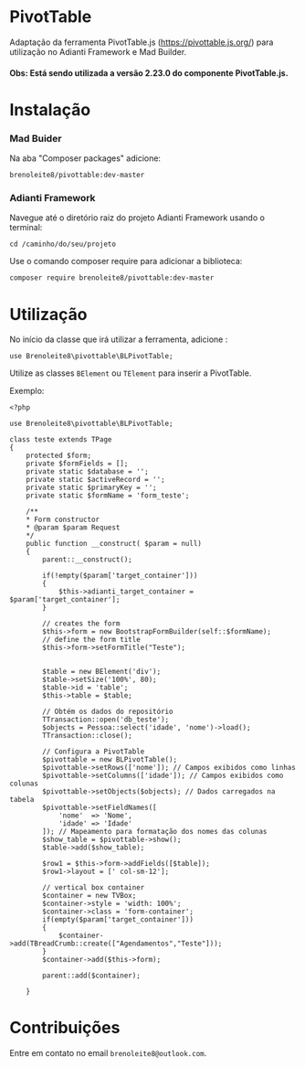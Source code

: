 # PivotTable
Adaptação da ferramenta PivotTable.js (https://pivottable.js.org/) para utilização no Adianti Framework e Mad Builder.
#### Obs: Está sendo utilizada a versão 2.23.0 do componente PivotTable.js.

# Instalação
### Mad Buider
Na aba "Composer packages" adicione:

    brenoleite8/pivottable:dev-master

### Adianti Framework
Navegue até o diretório raiz do projeto Adianti Framework usando o terminal:

    cd /caminho/do/seu/projeto

Use o comando composer require para adicionar a biblioteca:

    composer require brenoleite8/pivottable:dev-master

# Utilização

No início da classe que irá utilizar a ferramenta, adicione : 

    use Brenoleite8\pivottable\BLPivotTable;

Utilize as classes ``BElement`` ou ``TElement`` para inserir a PivotTable.

Exemplo: 

    <?php
    
    use Brenoleite8\pivottable\BLPivotTable;
    
    class teste extends TPage
    {
        protected $form;
        private $formFields = [];
        private static $database = '';
        private static $activeRecord = '';
        private static $primaryKey = '';
        private static $formName = 'form_teste';

        /**
        * Form constructor
        * @param $param Request
        */
        public function __construct( $param = null)
        {
            parent::__construct();

            if(!empty($param['target_container']))
            {
                $this->adianti_target_container = $param['target_container'];
            }

            // creates the form
            $this->form = new BootstrapFormBuilder(self::$formName);
            // define the form title
            $this->form->setFormTitle("Teste");


            $table = new BElement('div');
            $table->setSize('100%', 80);
            $table->id = 'table';
            $this->table = $table;

            // Obtém os dados do repositório
            TTransaction::open('db_teste');
            $objects = Pessoa::select('idade', 'nome')->load();
            TTransaction::close();

            // Configura a PivotTable
            $pivottable = new BLPivotTable();
            $pivottable->setRows(['nome']); // Campos exibidos como linhas
            $pivottable->setColumns(['idade']); // Campos exibidos como colunas
            $pivottable->setObjects($objects); // Dados carregados na tabela
            $pivottable->setFieldNames([
                'nome'  => 'Nome', 
                'idade' => 'Idade'
            ]); // Mapeamento para formatação dos nomes das colunas
            $show_table = $pivottable->show();
            $table->add($show_table);

            $row1 = $this->form->addFields([$table]);
            $row1->layout = [' col-sm-12'];

            // vertical box container
            $container = new TVBox;
            $container->style = 'width: 100%';
            $container->class = 'form-container';
            if(empty($param['target_container']))
            {
                $container->add(TBreadCrumb::create(["Agendamentos","Teste"]));
            }
            $container->add($this->form);

            parent::add($container);

        }

#
# Contribuições
Entre em contato no email `brenoleite8@outlook.com`.
